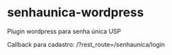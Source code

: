 # senhaunica-wordpress

  Plugin wordpress para senha única USP

Callback para cadastro: /?rest_route=/senhaunica/login 
